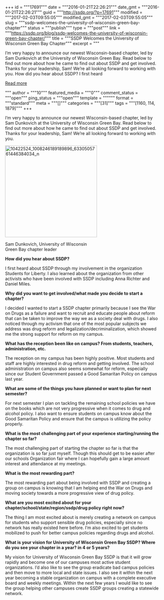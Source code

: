 +++
id = """17691"""
date = """2016-01-21T22:26:21"""
date_gmt = """2016-01-21T22:26:21"""
guid = """http://ssdp.org/?p=17691"""
modified = """2017-02-03T09:55:05"""
modified_gmt = """2017-02-03T09:55:05"""
slug = """ssdp-welcomes-the-university-of-wisconsin-green-bay-chapter"""
status = """publish"""
type = """post"""
link = """https://ssdp.org/blog/ssdp-welcomes-the-university-of-wisconsin-green-bay-chapter/"""
title = """SSDP Welcomes the University of Wisconsin Green Bay Chapter"""
excerpt = """<p>I&#8217;m very happy to announce our newest Wisconsin-based chapter, led by Sam Dunkovich at the University of Wisconsin Green Bay. Read below to find out more about how he came to find out about SSDP and get involved. Thanks for your leadership, Sam! We&#8217;re all looking forward to working with you. How did you hear about SSDP? I first heard</p>
<div class="h10"></div>
<p><a class="more-link2 flat" href="https://ssdp.org/blog/ssdp-welcomes-the-university-of-wisconsin-green-bay-chapter/">Read more</a></p>
"""
author = """10"""
featured_media = """0"""
comment_status = """open"""
ping_status = """open"""
template = """"""
format = """standard"""
meta = """[]"""
categories = """[31]"""
tags = """[1160, 114, 1879]"""
+++
<div id="contentsContainer" contenteditable="true">
<div id="contents">

I&#8217;m very happy to announce our newest Wisconsin-based chapter, led by Sam Dunkovich at the University of Wisconsin Green Bay. Read below to find out more about how he came to find out about SSDP and get involved. Thanks for your leadership, Sam! We&#8217;re all looking forward to working with you.

<div id="attachment_17692" style="width: 310px" class="wp-caption alignright"><a href="http://ssdp.org/assets/10422524_1008246189189896_6330505761446384034_n.jpg" rel="attachment wp-att-17692"><img class="wp-image-17692 size-medium" src="http://ssdp.org/assets/10422524_1008246189189896_6330505761446384034_n-300x300.jpg" alt="10422524_1008246189189896_6330505761446384034_n" width="300" height="300" /></a><p class="wp-caption-text">Sam Dunkovich, University of Wisconsin Green Bay chapter leader</p></div>
<p id="E9"><span id="E10"><strong>How did you hear about SSDP?</strong> </span></p>
<p id="E11"><span id="E12">I first heard about SSDP through my involvement in the organization Students for Liberty. I also learned about the organization from other activists who have been involved with SSDP including Anna Richter and Daniel Miles. </span></p>
<p id="E13"><span id="E14"><strong>Why did you want to get involved/what made you decide to start a chapter?</strong> </span></p>
<p id="E15"><span id="E16">I decided I wanted to start a SSDP chapter primarily because I see the War on Drugs as a failure and want to recruit and educate people about reform that can be taken to improve the way we as a society deal with drugs. I also noticed through my activism that one of the most popular subjects we address was drug reform and legalization/decriminalization, which showed me the strong support for reform on my campus.</span></p>
<p id="E17"><span id="E18"><strong>What has the reception been like on campus? From students, teachers, administration, etc.</strong> </span></p>
<p id="E19"><span id="E20">The reception on my campus has been highly positive. Most students and staff are highly interested in drug reform and getting involved. The school administration on campus also seems somewhat for reform, especially since our Student Government passed a Good Samaritan Policy on campus last year.</span></p>
<p id="E21"><span id="E22"><strong>What are some of the things you have planned or want to plan for next semester?</strong> </span></p>
<p id="E23"><span id="E24">For next semester I plan on tackling the remaining school policies we have on the books which are not very progressive when it comes to drug and alcohol policy. I also want to ensure students on campus know about the Good Samaritan Policy and ensure that the campus is utilizing the policy properly. </span></p>
<p id="E25"><span id="E26"><strong>What is the most challenging part of your experience starting/running the chapter so far?</strong> </span></p>
<p id="E27"><span id="E28">The most challenging part of starting the chapter so far is that the organization is so far just myself. Though this should get to be easier after our schools Organization fair where I can hopefully gain a large amount interest and attendance at my meetings.</span></p>
<p id="E29"><span id="E30"><strong>What is the most rewarding part?</strong> </span></p>
<p id="E31"><span id="E32">The most rewarding part about being involved with SSDP and creating a group on campus is knowing that I am helping end the War on Drugs and moving society towards a more progressive view of drug policy.</span></p>
<p id="E33"><strong><span id="E34">What are you most excited about for your chapter/school/state/region/</span><span id="E36">ssdp</span><span id="E38">/drug policy right now?</span></strong></p>
<p id="E39"><span id="E40">The thing I am most excited about is merely creating a network on campus for students who support sensible drug policies, especially since no network has really existed here before. I’m also excited to get students mobilized to push for better campus policies regarding drugs and alcohol.</span></p>
<p id="E41"><strong><span id="E42">What is your vision for University of Wisconsin Green Bay SSDP? Where do you see your chapter in a year? </span><span id="E44">in</span><span id="E46"> 4 or 5 years?</span></strong></p>
<p id="E47"><span id="E48">My vision for University of Wisconsin Green Bay SSDP is that it will grow rapidly and become one of our campuses most active student organizations. I’d also like to see the group eradicate bad campus </span>policies <span id="E49">and then move to more local and state issues. I also see it within the next year becoming a stable organization on campus with a complete executive board and weekly meetings. Within the next few years I would like to see the group helping other campuses create SSDP groups creating a statewide network.</span></p>

</div>
</div>
